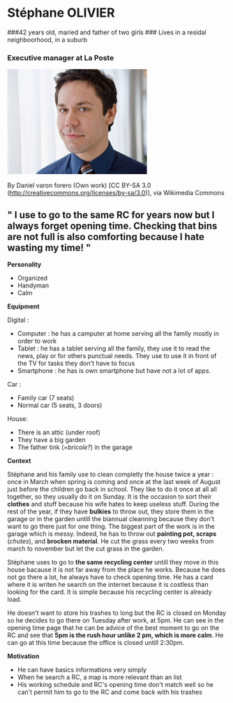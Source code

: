 # Stéphane OLIVIER
###42 years old, maried and father of two girls
### Lives in a residal neighboorhood, in a suburb
### Executive manager at La Poste

![father](../Pictures/primaryPersona.jpeg)

By Daniel varon forero (Own work) [CC BY-SA 3.0 (http://creativecommons.org/licenses/by-sa/3.0)], via Wikimedia Commons
## " I use to go to the same RC for years now but I always forget opening time. Checking that bins are not full is also comforting because I hate wasting my time! "


**Personality**
* Organized
* Handyman
* Calm


**Equipment**

Digital : 
* Computer : he has a camputer at home serving all the family mostly in order to work
* Tablet : he has a tablet serving all the family, they use it to read the news, play or for others punctual needs. They use to use it in front of the TV for tasks they don't have to focus
* Smartphone : he has is own smartphone but have not a lot of apps. 

Car : 
* Family car (7 seats)
* Normal car (5 seats, 3 doors)

House: 
* There is an attic (under roof)
* They have a big garden
* The father tink (*=bricole?*) in the garage

**Context**

Stéphane and his family use to clean completly the house twice a year : once in March when spring is coming and once at the last week of August just before the children go back in school. They like to do it once at all all together, so they usually do it on Sunday.
It is the occasion to sort their **clothes** and stuff because his wife hates to keep useless stuff. 
During the rest of the year, if they have **bulkies** to throw out, they store them in the garage or in the garden untill the biannual cleanning because they don't want to go there just for one thing.
The biggest part of the work is in the garage which is messy. Indeed, he has to throw out **painting pot, scraps** (*chutes*), and **brocken material**.
He cut the grass every two weeks from march to november but let the cut grass in the garden.

Stéphane uses to go to **the same recycling center** untill they move in this house bacause it is not far away from the place he works. Because he does not go there a lot, he always have to check opening time. He has a card where it is writen he search on the internet because it is costless than looking for the card. It is simple because his recycling center is already load.

He doesn't want to store his trashes to long but the RC is closed on Monday so he decides to go there on Tuesday after work, at 5pm. He can see in the opening time page that he can be advice of the best moment to go on the RC and see that **5pm is the rush hour unlike 2 pm, which is more calm**. He can go at this time because the office is closed untill 2:30pm.

**Motivation**
* He can have basics informations very simply
* When he search a RC, a map is more relevant than an list
* His working schedule and RC's opening time don't match well so he can't permit him to go to the RC and come back with his trashes


